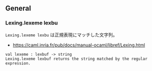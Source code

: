 
## General

### Lexing.lexeme lexbu

`Lexing.lexeme lexbu` は正規表現にマッチした文字列。

- https://caml.inria.fr/pub/docs/manual-ocaml/libref/Lexing.html
````
val lexeme : lexbuf -> string
Lexing.lexeme lexbuf returns the string matched by the regular expression.
````